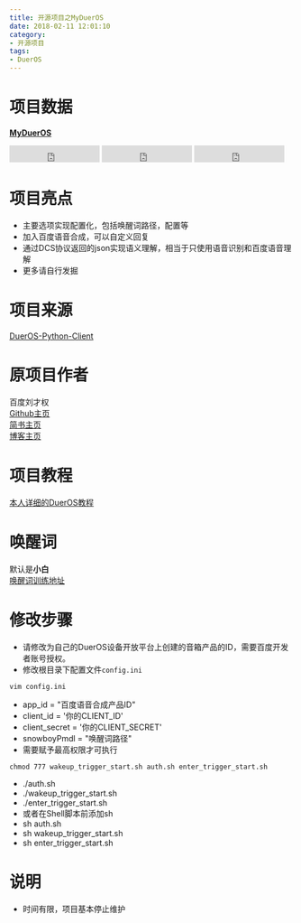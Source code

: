 ```yaml
---
title: 开源项目之MyDuerOS
date: 2018-02-11 12:01:10
category: 
- 开源项目
tags: 
- DuerOS
---
```


# 项目数据

[**MyDuerOS**](https://github.com/HuangDayu/MyDuerOS)  

<p>
	<iframe src="https://ghbtns.com/github-btn.html?user=HuangDayu&repo=MyDuerOS&type=star&count=true&size=large" frameborder="0" scrolling="0" width="160px" height="30px"></iframe>
	<iframe src="https://ghbtns.com/github-btn.html?user=HuangDayu&repo=MyDuerOS&type=fork&count=true&size=large" frameborder="0" scrolling="0" width="160px" height="30px"></iframe>
	<iframe src="https://ghbtns.com/github-btn.html?user=HuangDayu&repo=MyDuerOS&type=watch&count=true&v=2&size=large" frameborder="0" scrolling="0" width="160px" height="30px"></iframe>
</p>


# 项目亮点

- 主要选项实现配置化，包括唤醒词路径，配置等
- 加入百度语音合成，可以自定义回复
- 通过DCS协议返回的json实现语义理解，相当于只使用语音识别和百度语音理解
- 更多请自行发掘

# 项目来源

[DuerOS-Python-Client](https://github.com/MyDuerOS/DuerOS-Python-Client)  

# 原项目作者

百度刘才权  
[Github主页](https://github.com/CaiquanLiu)  
[简书主页](https://www.jianshu.com/u/bf03aa158e75)  
[博客主页](https://caiquanliu.github.io/)  

# 项目教程

[本人详细的DuerOS教程](https://developer.dueros.baidu.com/didp/forum/topic/show?topicId=245089)  

# 唤醒词

默认是**小白**   
[唤醒词训练地址](https://snowboy.kitt.ai/hotword/351)  

# 修改步骤

- 请修改为自己的DuerOS设备开放平台上创建的音箱产品的ID，需要百度开发者账号授权。
- 修改根目录下配置文件`config.ini`    
```shell
vim config.ini
```
- app_id = "百度语音合成产品ID"
- client_id = '你的CLIENT_ID'
- client_secret = '你的CLIENT_SECRET'
- snowboyPmdl = "唤醒词路径"
- 需要赋予最高权限才可执行 
```shell
chmod 777 wakeup_trigger_start.sh auth.sh enter_trigger_start.sh 
```
- ./auth.sh
- ./wakeup_trigger_start.sh
- ./enter_trigger_start.sh
- 或者在Shell脚本前添加sh
- sh auth.sh
- sh wakeup_trigger_start.sh
- sh enter_trigger_start.sh

# 说明

- 时间有限，项目基本停止维护
